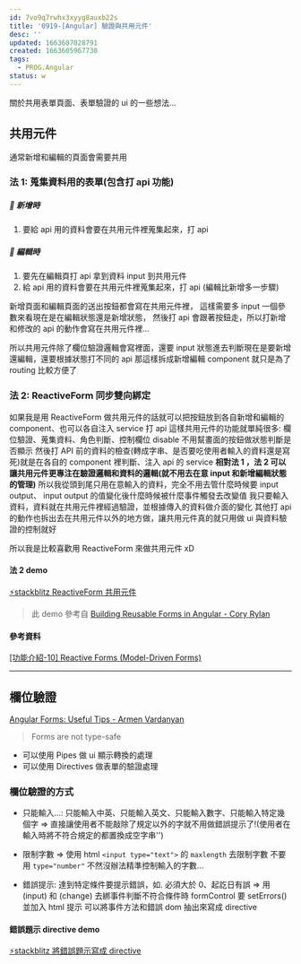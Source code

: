 ```yaml
---
id: 7vo9q7rwhx3xyyg8auxb22s
title: '0919-[Angular] 驗證與共用元件'
desc: ''
updated: 1663607028791
created: 1663605967730
tags:
  - PROG.Angular
status: w
---
```


<!-- title: tag0418-2021-表單驗證心得記錄
date: 2021-04-18 18:24:14
categories: 學習日記 -->

關於共用表單頁面、表單驗證的 ui 的一些想法...

<!-- more -->

## 共用元件

通常新增和編輯的頁面會需要共用

### 法 1: 蒐集資料用的表單(包含打 api 功能)

##### 📌 新增時

1. 要給 api 用的資料會要在共用元件裡蒐集起來，打 api

##### 📌 編輯時

1. 要先在編輯頁打 api 拿到資料 input 到共用元件
2. 給 api 用的資料會要在共用元件裡蒐集起來，打 api
   (編輯比新增多一步驟)

新增頁面和編輯頁面的送出按鈕都會寫在共用元件裡，
這樣需要多 input 一個參數來看現在是在編輯狀態還是新增狀態，
然後打 api 會跟著按鈕走，所以打新增和修改的 api 的動作會寫在共用元件裡...

所以共用元件除了欄位驗證邏輯會寫裡面，還要 input 狀態進去判斷現在是要新增還編輯，還要根據狀態打不同的 api
那這樣拆成新增編輯 component 就只是為了 routing 比較方便了

### 法 2: ReactiveForm 同步雙向綁定

如果我是用 ReactiveForm 做共用元件的話就可以把按鈕放到各自新增和編輯的 component、也可以各自注入 service 打 api
這樣共用元件的功能就單純很多: 欄位驗證、蒐集資料、角色判斷、控制欄位 disable
不用幫畫面的按鈕做狀態判斷是否顯示
然後打 API 前的資料的檢查(轉成字串、是否要吃使用者輸入的資料還是寫死)就是在各自的 component 裡判斷、注入 api 的 service
**相對法 1 ，法 2 可以讓共用元件更專注在驗證邏輯和資料的邏輯(就不用去在意 input 和新增編輯狀態的管理)**
所以我從頭到尾只用在意輸入的資料，完全不用去管什麼時候要 input output、 input output 的值變化後什麼時候被什麼事件觸發去改變值
我只要輸入資料，資料就在共用元件裡經過驗證，並根據傳入的資料做介面的變化
其他打 api 的動作也拆出去在共用元件以外的地方做，讓共用元件真的就只用做 ui 與資料驗證的控制就好

所以我是比較喜歡用 ReactiveForm 來做共用元件 xD

#### 法 2 demo

[⚡stackblitz ReactiveForm 共用元件](https://stackblitz.com/edit/angular-ivy-qaqscf?file=src/app/app.component.ts)

> 此 demo 參考自 [Building Reusable Forms in Angular - Cory Rylan](https://coryrylan.com/blog/building-reusable-forms-in-angular)

#### 參考資料

[[功能介紹-10] Reactive Forms (Model-Driven Forms)](https://ithelp.ithome.com.tw/articles/10195280)

---

## 欄位驗證

[Angular Forms: Useful Tips - Armen Vardanyan](https://indepth.dev/posts/1224/angular-forms-useful-tips)

> Forms are not type-safe

- 可以使用 Pipes 做 ui 顯示轉換的處理
- 可以使用 Directives 做表單的驗證處理

### 欄位驗證的方式

- 只能輸入...: 只能輸入中英、只能輸入英文、只能輸入數字、只能輸入特定幾個字
  => 直接讓使用者不能敲除了規定以外的字就不用做錯誤提示了!(使用者在輸入時將不符合規定的都置換成空字串'')

- 限制字數
  => 使用 html `<input type="text">` 的 `maxlength` 去限制字數
  不要用 `type="number"` 不然沒辦法精準控制輸入的字數...

- 錯誤提示: 達到特定條件要提示錯誤，如. 必須大於 0、起訖日有誤
  => 用 (input) 和 (change) 去綁事件判斷不符合條件時 formControl 要 setErrors() 並加入 html 提示
  可以將事件方法和錯誤 dom 抽出來寫成 directive

#### 錯誤題示 directive demo

[⚡stackblitz 將錯誤題示寫成 directive](https://stackblitz.com/edit/angular-ivy-bsunxe?file=src/app/app.component.html)
